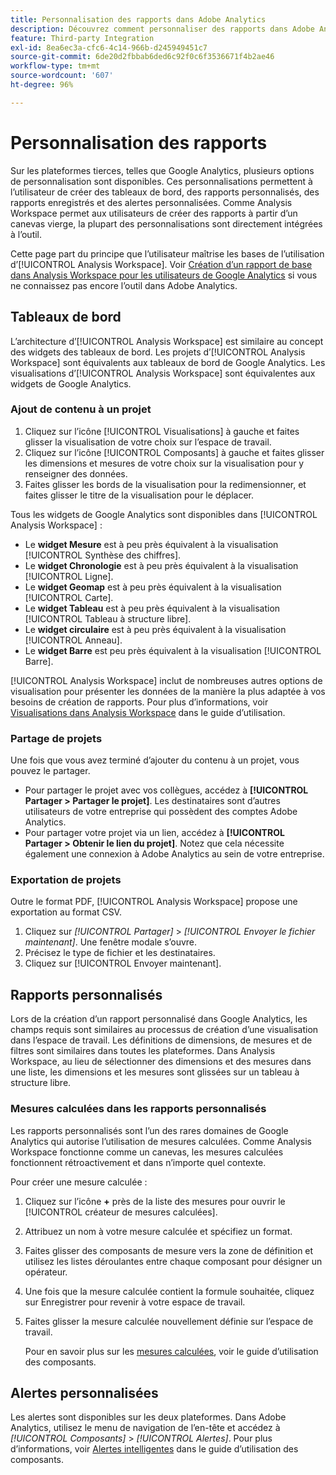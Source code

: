 ```yaml
---
title: Personnalisation des rapports dans Adobe Analytics
description: Découvrez comment personnaliser des rapports dans Adobe Analytics
feature: Third-party Integration
exl-id: 8ea6ec3a-cfc6-4c14-966b-d245949451c7
source-git-commit: 6de20d2fbbab6ded6c92f0c6f3536671f4b2ae46
workflow-type: tm+mt
source-wordcount: '607'
ht-degree: 96%

---
```


# Personnalisation des rapports

Sur les plateformes tierces, telles que Google Analytics, plusieurs options de personnalisation sont disponibles. Ces personnalisations permettent à l’utilisateur de créer des tableaux de bord, des rapports personnalisés, des rapports enregistrés et des alertes personnalisées. Comme Analysis Workspace permet aux utilisateurs de créer des rapports à partir d’un canevas vierge, la plupart des personnalisations sont directement intégrées à l’outil.

Cette page part du principe que l’utilisateur maîtrise les bases de l’utilisation d’[!UICONTROL Analysis Workspace]. Voir [Création d’un rapport de base dans Analysis Workspace pour les utilisateurs de Google Analytics](reports/create-report.md) si vous ne connaissez pas encore l’outil dans Adobe Analytics.

## Tableaux de bord

L’architecture d’[!UICONTROL Analysis Workspace] est similaire au concept des widgets des tableaux de bord. Les projets d’[!UICONTROL Analysis Workspace] sont équivalents aux tableaux de bord de Google Analytics. Les visualisations d’[!UICONTROL Analysis Workspace] sont équivalentes aux widgets de Google Analytics.

### Ajout de contenu à un projet

1. Cliquez sur l’icône [!UICONTROL Visualisations] à gauche et faites glisser la visualisation de votre choix sur l’espace de travail.
2. Cliquez sur l’icône [!UICONTROL Composants] à gauche et faites glisser les dimensions et mesures de votre choix sur la visualisation pour y renseigner des données.
3. Faites glisser les bords de la visualisation pour la redimensionner, et faites glisser le titre de la visualisation pour le déplacer.

Tous les widgets de Google Analytics sont disponibles dans [!UICONTROL Analysis Workspace] :

* Le **widget Mesure** est à peu près équivalent à la visualisation [!UICONTROL Synthèse des chiffres].
* Le **widget Chronologie** est à peu près équivalent à la visualisation [!UICONTROL Ligne].
*  Le **widget Geomap** est à peu près équivalent à la visualisation [!UICONTROL Carte].
* Le **widget Tableau** est à peu près équivalent à la visualisation [!UICONTROL Tableau à structure libre].
* Le **widget circulaire** est à peu près équivalent à la visualisation [!UICONTROL Anneau].
* Le **widget Barre** est peu près équivalent à la visualisation [!UICONTROL Barre].

[!UICONTROL Analysis Workspace] inclut de nombreuses autres options de visualisation pour présenter les données de la manière la plus adaptée à vos besoins de création de rapports. Pour plus d’informations, voir [Visualisations dans Analysis Workspace](/help/analyze/analysis-workspace/visualizations/freeform-analysis-visualizations.md) dans le guide d’utilisation.

### Partage de projets

Une fois que vous avez terminé d’ajouter du contenu à un projet, vous pouvez le partager.

* Pour partager le projet avec vos collègues, accédez à **[!UICONTROL Partager > Partager le projet]**. Les destinataires sont d’autres utilisateurs de votre entreprise qui possèdent des comptes Adobe Analytics.
* Pour partager votre projet via un lien, accédez à **[!UICONTROL Partager > Obtenir le lien du projet]**. Notez que cela nécessite également une connexion à Adobe Analytics au sein de votre entreprise.

### Exportation de projets

Outre le format PDF, [!UICONTROL Analysis Workspace] propose une exportation au format CSV.

1. Cliquez sur *[!UICONTROL Partager]* > *[!UICONTROL Envoyer le fichier maintenant]*. Une fenêtre modale s’ouvre.
2. Précisez le type de fichier et les destinataires.
3. Cliquez sur [!UICONTROL Envoyer maintenant].

## Rapports personnalisés

Lors de la création d’un rapport personnalisé dans Google Analytics, les champs requis sont similaires au processus de création d’une visualisation dans l’espace de travail. Les définitions de dimensions, de mesures et de filtres sont similaires dans toutes les plateformes. Dans Analysis Workspace, au lieu de sélectionner des dimensions et des mesures dans une liste, les dimensions et les mesures sont glissées sur un tableau à structure libre.

### Mesures calculées dans les rapports personnalisés

Les rapports personnalisés sont l’un des rares domaines de Google Analytics qui autorise l’utilisation de mesures calculées. Comme Analysis Workspace fonctionne comme un canevas, les mesures calculées fonctionnent rétroactivement et dans n’importe quel contexte.

Pour créer une mesure calculée :

1. Cliquez sur l’icône **+** près de la liste des mesures pour ouvrir le [!UICONTROL créateur de mesures calculées].
2. Attribuez un nom à votre mesure calculée et spécifiez un format.
3. Faites glisser des composants de mesure vers la zone de définition et utilisez les listes déroulantes entre chaque composant pour désigner un opérateur.
4. Une fois que la mesure calculée contient la formule souhaitée, cliquez sur Enregistrer pour revenir à votre espace de travail.
5. Faites glisser la mesure calculée nouvellement définie sur l’espace de travail.

   Pour en savoir plus sur les [mesures calculées](/help/components/c-calcmetrics/cm-overview.md), voir le guide d’utilisation des composants.

## Alertes personnalisées

Les alertes sont disponibles sur les deux plateformes. Dans Adobe Analytics, utilisez le menu de navigation de l’en-tête et accédez à *[!UICONTROL Composants]* > *[!UICONTROL Alertes]*. Pour plus d’informations, voir [Alertes intelligentes](/help/components/c-alerts/intellligent-alerts.md) dans le guide d’utilisation des composants.

